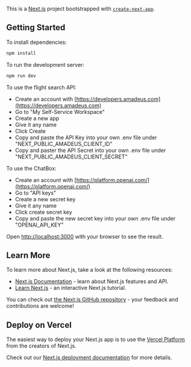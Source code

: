 This is a [Next.js](https://nextjs.org/) project bootstrapped with [`create-next-app`](https://github.com/vercel/next.js/tree/canary/packages/create-next-app).

## Getting Started

To install dependencies:

```bash
npm install
```

To run the development server:

```bash
npm run dev
```

To use the flight search API:

 - Create an account with [https://developers.amadeus.com](https://developers.amadeus.com)
 - Go to "My Self-Service Workspace"
 - Create a new app
 - Give it any name
 - Click Create
 - Copy and paste the API Key into your own .env file under "NEXT_PUBLIC_AMADEUS_CLIENT_ID"
 - Copy and paster the API Secret into your own .env file under "NEXT_PUBLIC_AMADEUS_CLIENT_SECRET"

To use the ChatBox:

 - Create an account with [https://platform.openai.com/](https://platform.openai.com/)
 - Go to "API keys"
 - Create a new secret key
 - Give it any name
 - Click create secret key
 - Copy and paste the new secret key into your own .env file under "OPENAI_API_KEY"

Open [http://localhost:3000](http://localhost:3000) with your browser to see the result.

## Learn More

To learn more about Next.js, take a look at the following resources:

- [Next.js Documentation](https://nextjs.org/docs) - learn about Next.js features and API.
- [Learn Next.js](https://nextjs.org/learn) - an interactive Next.js tutorial.

You can check out [the Next.js GitHub repository](https://github.com/vercel/next.js/) - your feedback and contributions are welcome!

## Deploy on Vercel

The easiest way to deploy your Next.js app is to use the [Vercel Platform](https://vercel.com/new?utm_medium=default-template&filter=next.js&utm_source=create-next-app&utm_campaign=create-next-app-readme) from the creators of Next.js.

Check out our [Next.js deployment documentation](https://nextjs.org/docs/deployment) for more details.
